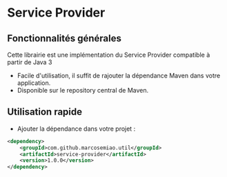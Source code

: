 # Service Provider

## Fonctionnalités générales
Cette librairie est une implémentation du Service Provider compatible à partir de Java 3 
- Facile d'utilisation, il suffit de rajouter la dépendance Maven dans votre application.
- Disponible sur le repository central de Maven.

## Utilisation rapide

- Ajouter la dépendance dans votre projet :

````xml
<dependency>
	<groupId>com.github.marcosemiao.util</groupId>
    <artifactId>service-provider</artifactId>
    <version>1.0.0</version>
</dependency>
````
